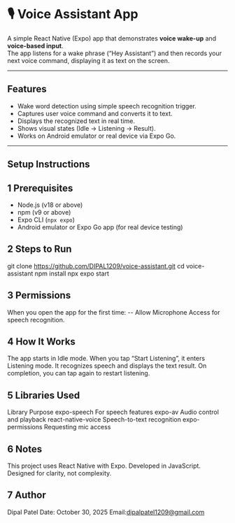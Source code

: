 # 🎙️ Voice Assistant App

A simple React Native (Expo) app that demonstrates **voice wake-up** and **voice-based input**.  
The app listens for a wake phrase (“Hey Assistant”) and then records your next voice command, displaying it as text on the screen.

---

## Features
- Wake word detection using simple speech recognition trigger.
- Captures user voice command and converts it to text.
- Displays the recognized text in real time.
- Shows visual states (Idle → Listening → Result).
- Works on Android emulator or real device via Expo Go.

---

## Setup Instructions

## 1️ Prerequisites
- Node.js (v18 or above)
- npm (v9 or above)
- Expo CLI (`npx expo`)
- Android emulator or Expo Go app (for real device testing)

## 2️ Steps to Run

git clone https://github.com/DIPAL1209/voice-assistant.git
cd voice-assistant
npm install
npx expo start

## 3️ Permissions

When you open the app for the first time:
-- Allow Microphone Access for speech recognition.

## 4 How It Works
The app starts in Idle mode.
When you tap “Start Listening”, it enters Listening mode.
It recognizes speech and displays the text result.
On completion, you can tap again to restart listening.

## 5 Libraries Used
Library	Purpose
expo-speech	For speech features
expo-av	Audio control and playback
react-native-voice	Speech-to-text recognition
expo-permissions	Requesting mic access

## 6 Notes
This project uses React Native with Expo.
Developed in JavaScript.
Designed for clarity, not complexity.

## 7 Author
Dipal Patel
Date: October 30, 2025
Email:dipalpatel1209@gmail.com
